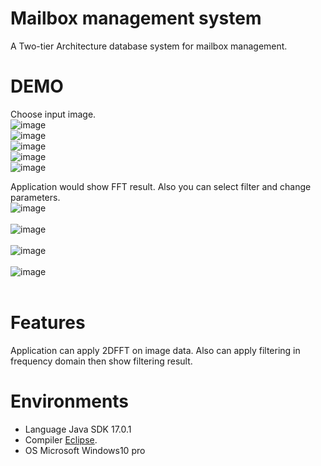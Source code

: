 # Mailbox management system
A Two-tier Architecture database system for mailbox management.

# DEMO


Choose input image.<br />
![image](https://github.com/ooniwatori/mailbox-management-system/blob/main/demo1/demo1-1.png
)<br />
![image](https://github.com/ooniwatori/mailbox-management-system/blob/main/demo1/demo1-2.png
)<br />
![image](https://github.com/ooniwatori/mailbox-management-system/blob/main/demo1/demo1-3.png
)<br />
![image](https://github.com/ooniwatori/mailbox-management-system/blob/main/demo1/demo1-4.png
)<br />
![image](https://github.com/ooniwatori/mailbox-management-system/blob/main/demo1/demo1-5.png
)<br />

Application would show FFT result. Also you can select filter and change parameters.<br />
![image](https://github.com/ooniwatori/mailbox-management-system/blob/main/demo2/demo2-1.png
)<br /><br />
![image](https://github.com/ooniwatori/mailbox-management-system/blob/main/demo2/demo2-2.png
)<br /><br />
![image](https://github.com/ooniwatori/mailbox-management-system/blob/main/demo2/demo2-3.png
)<br /><br />
![image](https://github.com/ooniwatori/mailbox-management-system/blob/main/demo2/demo2-4.png
)<br /><br />



# Features

Application can apply 2DFFT on image data. Also can apply filtering in frequency domain then show filtering result.

# Environments 

* Language Java SDK 17.0.1
* Compiler [Eclipse](https://www.eclipse.org/).
* OS Microsoft Windows10 pro
